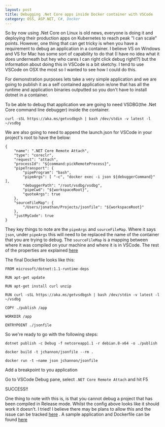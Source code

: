 ```yaml
---
layout: post
title: Debugging .Net Core apps inside Docker container with VSCode
category: OSS, ASP.NET, C#, Docker
---
```


So by now using .Net Core on Linux is old news, everyone is doing it and deploying their production apps on Kubernetes to reach peak "I can scale" points.  However, one thing that can get tricky is when you have a requirement to debug an application in a container.  I believe VS on Windows and VS for Mac has some sort of capability to do that (I have no idea what it does underneath but hey who cares I can right click debug right!?) but the information about doing this in VSCode is a bit sketchy.  I tend to use VSCode on OSX the most so I wanted to see how I could do this.

For demonstration purposes lets take a very simple application and we are going to publish it as a self contained application ie/one that has all the runtime and application binaries outputted so you don't have to install dotnet in a container.

To be able to debug that application we are going to need VSDBG(the .Net Core command line debugger) inside the container.

`curl -sSL https://aka.ms/getvsdbgsh | bash /dev/stdin -v latest -l ~/vsdbg`

We are also going to need to append the launch.json for VSCode in your project's root to have the below:


    {
        "name": ".NET Core Remote Attach",
        "type": "coreclr",
        "request": "attach",
        "processId": "${command:pickRemoteProcess}",
        "pipeTransport": {
            "pipeProgram": "bash",
            "pipeArgs": [ "-c", "docker exec -i json ${debuggerCommand}" ],
            "debuggerPath": "/root/vsdbg/vsdbg",
            "pipeCwd": "${workspaceRoot}",
            "quoteArgs": true
        },
        "sourceFileMap": {
            "/Users/jonathan/Projects/jsonfile": "${workspaceRoot}"
        },
        "justMyCode": true
    }


<!--excerpt-->

They key things to note are the `pipeArgs` and `sourceFileMap`. Where it says `json`, under `pipeArgs` this will need to be replaced the name of the container that you are trying to debug.  The `sourceFileMap` is a mapping between where it was compiled on your machine and where it is in VSCode.  The rest of the properties are explained [here](https://github.com/OmniSharp/omnisharp-vscode/wiki/Attaching-to-remote-processes#configuring-launchjson) 

The final Dockerfile looks like this:


    FROM microsoft/dotnet:1.1-runtime-deps

    RUN apt-get update

    RUN apt-get install curl unzip

    RUN curl -sSL https://aka.ms/getvsdbgsh | bash /dev/stdin -v latest -l ~/vsdbg

    COPY ./publish /app

    WORKDIR /app

    ENTRYPOINT ./jsonfile


So we're ready to go with the following steps:

`dotnet publish -c Debug -f netcoreapp1.1 -r debian.8-x64 -o ./publish`


`docker build -t jchannon/jsonfile --rm .` 

`docker run -t —name json jchannon/jsonfile`

Add a breakpoint to you application

Go to VSCode Debug pane, select `.NET Core Remote Attach` and hit F5

SUCCESS!!

One thing to note with this is, is that you cannot debug a project that has been compiled in Release mode.  Whilst the config above looks like it should work it doesn't. I tried! I believe there may be plans to allow this and the issue can be tracked [here](https://github.com/OmniSharp/omnisharp-vscode/issues/220) .  A sample application and Dockerfile can be found [here](https://github.com/jchannon/DockerDebug) 